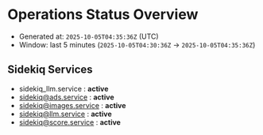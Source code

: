 # Operations Status Overview

- Generated at: `2025-10-05T04:35:36Z` (UTC)
- Window: last 5 minutes (`2025-10-05T04:30:36Z` → `2025-10-05T04:35:36Z`)

## Sidekiq Services
- sidekiq_llm.service : **active**
- sidekiq@ads.service : **active**
- sidekiq@images.service : **active**
- sidekiq@llm.service : **active**
- sidekiq@score.service : **active**

